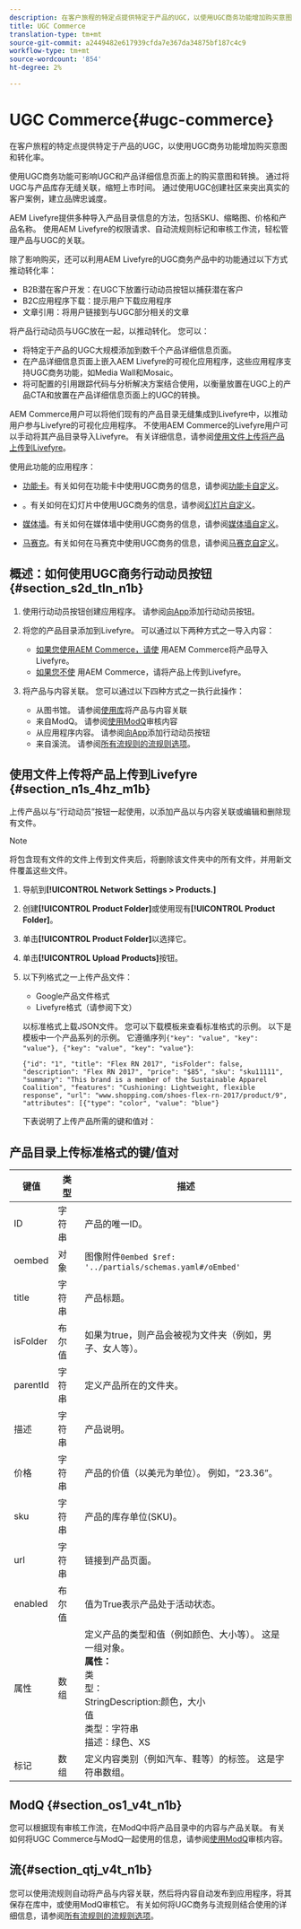 ```yaml
---
description: 在客户旅程的特定点提供特定于产品的UGC，以使用UGC商务功能增加购买意图和转化率。
title: UGC Commerce
translation-type: tm+mt
source-git-commit: a2449482e617939cfda7e367da34875bf187c4c9
workflow-type: tm+mt
source-wordcount: '854'
ht-degree: 2%

---
```



# UGC Commerce{#ugc-commerce}

在客户旅程的特定点提供特定于产品的UGC，以使用UGC商务功能增加购买意图和转化率。

使用UGC商务功能可影响UGC和产品详细信息页面上的购买意图和转换。 通过将UGC与产品库存无缝关联，缩短上市时间。 通过使用UGC创建社区来突出真实的客户案例，建立品牌忠诚度。

AEM Livefyre提供多种导入产品目录信息的方法，包括SKU、缩略图、价格和产品名称。 使用AEM Livefyre的权限请求、自动流规则标记和审核工作流，轻松管理产品与UGC的关联。

除了影响购买，还可以利用AEM Livefyre的UGC商务产品中的功能通过以下方式推动转化率：

* B2B潜在客户开发：在UGC下放置行动动员按钮以捕获潜在客户
* B2C应用程序下载：提示用户下载应用程序
* 文章引用：将用户链接到与UGC部分相关的文章

将产品行动动员与UGC放在一起，以推动转化。 您可以：

* 将特定于产品的UGC大规模添加到数千个产品详细信息页面。
* 在产品详细信息页面上嵌入AEM Livefyre的可视化应用程序，这些应用程序支持UGC商务功能，如Media Wall和Mosaic。
* 将可配置的引用跟踪代码与分析解决方案结合使用，以衡量放置在UGC上的产品CTA和放置在产品详细信息页面上的UGC的转换。

AEM Commerce用户可以将他们现有的产品目录无缝集成到Livefyre中，以推动用户参与Livefyre的可视化应用程序。 不使用AEM Commerce的Livefyre用户可以手动将其产品目录导入Livefyre。 有关详细信息，请参阅[使用文件上传将产品上传到Livefyre](/help/using/c-features-livefyre/c-ugc-commerce.md)。

使用此功能的应用程序：

* [功能卡](../c-about-apps/c-feature-card-app/c-feature-card-app.md#c_feature_card_app)。有关如何在功能卡中使用UGC商务的信息，请参阅[功能卡自定义](../c-about-apps/c-feature-card-app/c-feature-card-app.md#section_uds_gzm_5y)。

* [](../c-about-apps/c-filmstrip-app/c-filmstrip-app.md#concept_jpc_n2j_jbb)。有关如何在幻灯片中使用UGC商务的信息，请参阅[幻灯片自定义](../c-about-apps/c-filmstrip-app/c-filmstrip-customizations.md#c_filmstrip_customizations)。

* [媒体墙](../c-about-apps/c-media-wall-app/c-media-wall-app.md#c_media_wall_app)。有关如何在媒体墙中使用UGC商务的信息，请参阅[媒体墙自定义](../c-about-apps/c-media-wall-app/r-media-wall-customizations.md#r_media_wall_customizations)。

* [马赛克](../c-about-apps/c-mosaic-app/c-mosaic-app.md#c_mosaic_app)。有关如何在马赛克中使用UGC商务的信息，请参阅[马赛克自定义](../c-about-apps/c-mosaic-app/c-mosaic-customizations.md#c_mosaic_customizations)。

## 概述：如何使用UGC商务行动动员按钮{#section_s2d_tln_n1b}

1. 使用行动动员按钮创建应用程序。 请参阅[向App](/help/using/c-features-livefyre/c-call-to-action-button.md#task_36190DD1C8204C7793CB7EEA379C2155)添加行动动员按钮。
1. 将您的产品目录添加到Livefyre。 可以通过以下两种方式之一导入内容：

   * [如果您使用AEM Commerce，请使](https://helpx.adobe.com/experience-manager/6-4/sites/administering/using/livefyre.html) 用AEM Commerce将产品导入Livefyre。
   * [如果您不使](/help/using/c-features-livefyre/c-ugc-commerce.md) 用AEM Commerce，请将产品上传到Livefyre。

1. 将产品与内容关联。 您可以通过以下四种方式之一执行此操作：

   * 从图书馆。 请参阅[使用库](../c-library/t-associate-products-with-content-using-the-library.md#t_associate_products_with_content_using_the_library)将产品与内容关联
   * 来自ModQ。 请参阅[使用ModQ](/help/using/c-features-livefyre/c-about-moderation/c-modq.md)审核内容
   * 从应用程序内容。 请参阅[向App](/help/using/c-features-livefyre/c-call-to-action-button.md)添加行动动员按钮
   * 来自溪流。 请参阅[所有流规则的流规则选项](../c-streams/c-stream-rule-options-for-all-stream-rules.md#c_stream_rule_options_for_all_stream_rules)。

## 使用文件上传将产品上传到Livefyre {#section_n1s_4hz_m1b}

上传产品以与“行动动员”按钮一起使用，以添加产品以与内容关联或编辑和删除现有文件。

>[!NOTE]
>
>将包含现有文件的文件上传到文件夹后，将删除该文件夹中的所有文件，并用新文件覆盖这些文件。

1. 导航到&#x200B;**[!UICONTROL Network Settings > Products.]**
1. 创建&#x200B;**[!UICONTROL Product Folder]**&#x200B;或使用现有&#x200B;**[!UICONTROL Product Folder]**。

1. 单击&#x200B;**[!UICONTROL Product Folder]**&#x200B;以选择它。
1. 单击&#x200B;**[!UICONTROL Upload Products]**&#x200B;按钮。
1. 以下列格式之一上传产品文件：

   * Google产品文件格式
   * Livefyre格式（请参阅下文）

   以标准格式上载JSON文件。 您可以下载模板来查看标准格式的示例。 以下是模板中一个产品系列的示例。 它遵循序列`{"key": "value", "key": "value"}, {"key": "value", "key": "value"}`:

   ```
   {"id": "1", "title": "Flex RN 2017", "isFolder": false, "description": "Flex RN 2017", "price": "$85", "sku": "sku11111", "summary": "This brand is a member of the Sustainable Apparel Coalition", "features": "Cushioning: Lightweight, flexible response", "url": "www.shopping.com/shoes-flex-rn-2017/product/9", "attributes": [{"type": "color", "value": "blue"}
   ```

   下表说明了上传产品所需的键和值对：

## 产品目录上传标准格式的键/值对

| 键值 | 类型 | 描述 |
|--- |--- |--- |
| ID | 字符串 | 产品的唯一ID。 |
| oembed | 对象 | 图像附件`0embed $ref: '../partials/schemas.yaml#/oEmbed'` |
| title | 字符串 | 产品标题。 |
| isFolder | 布尔值 | 如果为true，则产品会被视为文件夹（例如，男子、女人等）。 |
| parentId | 字符串 | 定义产品所在的文件夹。 |
| 描述 | 字符串 | 产品说明。 |
| 价格 | 字符串 | 产品的价值（以美元为单位）。 例如，“23.36”。 |
| sku | 字符串 | 产品的库存单位(SKU)。 |
| url | 字符串 | 链接到产品页面。 |
| enabled | 布尔值 | 值为True表示产品处于活动状态。 |
| 属性 | 数组 | 定义产品的类型和值（例如颜色、大小等）。 这是一组对象。</br>**属性：** </br>类 </br>型：</br>StringDescription:颜色，大小 </br>值 </br>类型：字符串 </br>描述：绿色、XS |
| 标记 | 数组 | 定义内容类别（例如汽车、鞋等）的标签。 这是字符串数组。 |

## ModQ {#section_os1_v4t_n1b}

您可以根据现有审核工作流，在ModQ中将产品目录中的内容与产品关联。 有关如何将UGC Commerce与ModQ一起使用的信息，请参阅[使用ModQ](/help/using/c-features-livefyre/c-about-moderation/c-moderate-content-using-app-content.md)审核内容。

## 流{#section_qtj_v4t_n1b}

您可以使用流规则自动将产品与内容关联，然后将内容自动发布到应用程序，将其保存在库中，或使用ModQ审核它。 有关如何将UGC商务与流规则结合使用的详细信息，请参阅[所有流规则的流规则选项](../c-streams/c-stream-rule-options-for-all-stream-rules.md#c_stream_rule_options_for_all_stream_rules)。
